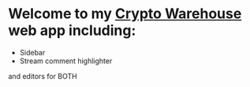 # Welcome to my [Crypto Warehouse](https://www.google.com) web app including:
- Sidebar
- Stream comment highlighter

and editors for BOTH
